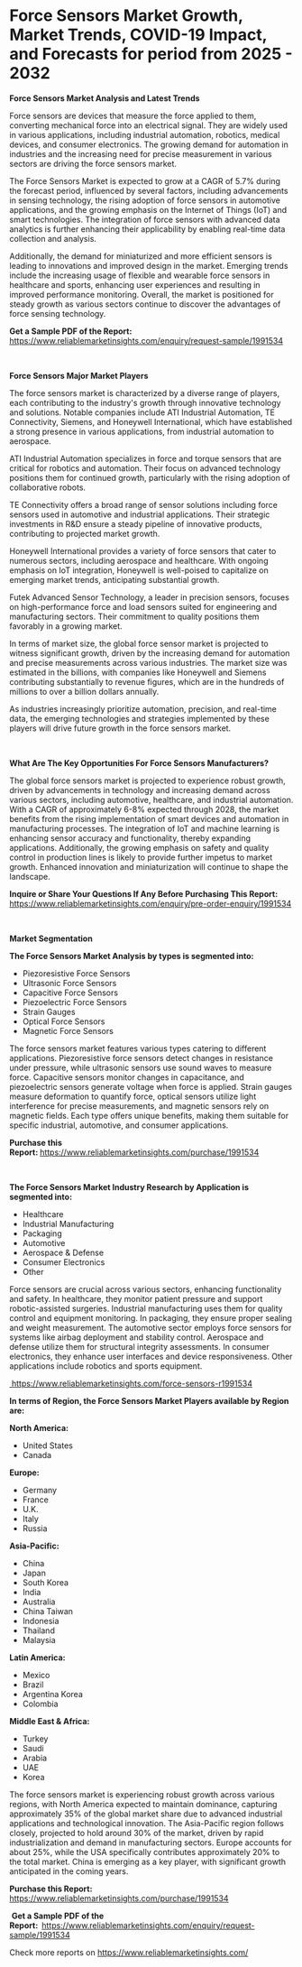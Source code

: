 <p><h1>Force Sensors Market Growth, Market Trends, COVID-19 Impact, and Forecasts for period from 2025 - 2032</h1></p><p><strong>Force Sensors Market Analysis and Latest Trends</strong></p>
<p><p>Force sensors are devices that measure the force applied to them, converting mechanical force into an electrical signal. They are widely used in various applications, including industrial automation, robotics, medical devices, and consumer electronics. The growing demand for automation in industries and the increasing need for precise measurement in various sectors are driving the force sensors market.</p><p>The Force Sensors Market is expected to grow at a CAGR of 5.7% during the forecast period, influenced by several factors, including advancements in sensing technology, the rising adoption of force sensors in automotive applications, and the growing emphasis on the Internet of Things (IoT) and smart technologies. The integration of force sensors with advanced data analytics is further enhancing their applicability by enabling real-time data collection and analysis.</p><p>Additionally, the demand for miniaturized and more efficient sensors is leading to innovations and improved design in the market. Emerging trends include the increasing usage of flexible and wearable force sensors in healthcare and sports, enhancing user experiences and resulting in improved performance monitoring. Overall, the market is positioned for steady growth as various sectors continue to discover the advantages of force sensing technology.</p></p>
<p><strong>Get a Sample PDF of the Report:&nbsp;</strong> <a href="https://www.reliablemarketinsights.com/enquiry/request-sample/1991534?utm_campaign=2129&utm_medium=2&utm_source=Github&utm_content=ia&utm_term=10022025&utm_id=force-sensors">https://www.reliablemarketinsights.com/enquiry/request-sample/1991534</a></p>
<p>&nbsp;</p>
<p><strong>Force Sensors Major Market Players</strong></p>
<p><p>The force sensors market is characterized by a diverse range of players, each contributing to the industry's growth through innovative technology and solutions. Notable companies include ATI Industrial Automation, TE Connectivity, Siemens, and Honeywell International, which have established a strong presence in various applications, from industrial automation to aerospace.</p><p>ATI Industrial Automation specializes in force and torque sensors that are critical for robotics and automation. Their focus on advanced technology positions them for continued growth, particularly with the rising adoption of collaborative robots.</p><p>TE Connectivity offers a broad range of sensor solutions including force sensors used in automotive and industrial applications. Their strategic investments in R&D ensure a steady pipeline of innovative products, contributing to projected market growth.</p><p>Honeywell International provides a variety of force sensors that cater to numerous sectors, including aerospace and healthcare. With ongoing emphasis on IoT integration, Honeywell is well-poised to capitalize on emerging market trends, anticipating substantial growth.</p><p>Futek Advanced Sensor Technology, a leader in precision sensors, focuses on high-performance force and load sensors suited for engineering and manufacturing sectors. Their commitment to quality positions them favorably in a growing market.</p><p>In terms of market size, the global force sensor market is projected to witness significant growth, driven by the increasing demand for automation and precise measurements across various industries. The market size was estimated in the billions, with companies like Honeywell and Siemens contributing substantially to revenue figures, which are in the hundreds of millions to over a billion dollars annually.</p><p>As industries increasingly prioritize automation, precision, and real-time data, the emerging technologies and strategies implemented by these players will drive future growth in the force sensors market.</p></p>
<p>&nbsp;</p>
<p><strong>What Are The Key Opportunities For Force Sensors Manufacturers?</strong></p>
<p><p>The global force sensors market is projected to experience robust growth, driven by advancements in technology and increasing demand across various sectors, including automotive, healthcare, and industrial automation. With a CAGR of approximately 6-8% expected through 2028, the market benefits from the rising implementation of smart devices and automation in manufacturing processes. The integration of IoT and machine learning is enhancing sensor accuracy and functionality, thereby expanding applications. Additionally, the growing emphasis on safety and quality control in production lines is likely to provide further impetus to market growth. Enhanced innovation and miniaturization will continue to shape the landscape.</p></p>
<p><strong>Inquire or Share Your Questions If Any Before Purchasing This Report:</strong> <a href="https://www.reliablemarketinsights.com/enquiry/pre-order-enquiry/1991534?utm_campaign=2129&utm_medium=2&utm_source=Github&utm_content=ia&utm_term=10022025&utm_id=force-sensors">https://www.reliablemarketinsights.com/enquiry/pre-order-enquiry/1991534</a></p>
<p>&nbsp;</p>
<p><strong>Market Segmentation</strong></p>
<p><strong>The Force Sensors Market Analysis by types is segmented into:</strong></p>
<p><ul><li>Piezoresistive Force Sensors</li><li>Ultrasonic Force Sensors</li><li>Capacitive Force Sensors</li><li>Piezoelectric Force Sensors</li><li>Strain Gauges</li><li>Optical Force Sensors</li><li>Magnetic Force Sensors</li></ul></p>
<p><p>The force sensors market features various types catering to different applications. Piezoresistive force sensors detect changes in resistance under pressure, while ultrasonic sensors use sound waves to measure force. Capacitive sensors monitor changes in capacitance, and piezoelectric sensors generate voltage when force is applied. Strain gauges measure deformation to quantify force, optical sensors utilize light interference for precise measurements, and magnetic sensors rely on magnetic fields. Each type offers unique benefits, making them suitable for specific industrial, automotive, and consumer applications.</p></p>
<p><strong>Purchase this Report:&nbsp;</strong><a href="https://www.reliablemarketinsights.com/purchase/1991534?utm_campaign=2129&utm_medium=2&utm_source=Github&utm_content=ia&utm_term=10022025&utm_id=force-sensors">https://www.reliablemarketinsights.com/purchase/1991534</a></p>
<p>&nbsp;</p>
<p><strong>The Force Sensors Market Industry Research by Application is segmented into:</strong></p>
<p><ul><li>Healthcare</li><li>Industrial Manufacturing</li><li>Packaging</li><li>Automotive</li><li>Aerospace & Defense</li><li>Consumer Electronics</li><li>Other</li></ul></p>
<p><p>Force sensors are crucial across various sectors, enhancing functionality and safety. In healthcare, they monitor patient pressure and support robotic-assisted surgeries. Industrial manufacturing uses them for quality control and equipment monitoring. In packaging, they ensure proper sealing and weight measurement. The automotive sector employs force sensors for systems like airbag deployment and stability control. Aerospace and defense utilize them for structural integrity assessments. In consumer electronics, they enhance user interfaces and device responsiveness. Other applications include robotics and sports equipment.</p></p>
<p><a href="https://www.reliablemarketinsights.com/force-sensors-r1991534?utm_campaign=2129&utm_medium=2&utm_source=Github&utm_content=ia&utm_term=10022025&utm_id=force-sensors">&nbsp;https://www.reliablemarketinsights.com/force-sensors-r1991534</a></p>
<p><strong>In terms of Region, the Force Sensors Market Players available by Region are:</strong></p>
<p>
    <p> <strong> North America: </strong>
        <ul>
            <li>United States</li>
            <li>Canada</li>
        </ul>
        </p> 
    <p> <strong> Europe: </strong>
        <ul>
            <li>Germany</li>
            <li>France</li>
            <li>U.K.</li>
            <li>Italy</li>
            <li>Russia</li>
        </ul>
        </p> 
    <p> <strong> Asia-Pacific: </strong>
        <ul>
            <li>China</li>
            <li>Japan</li>
            <li>South Korea</li>
            <li>India</li>
            <li>Australia</li>
            <li>China Taiwan</li>
            <li>Indonesia</li>
            <li>Thailand</li>
            <li>Malaysia</li>
        </ul>
        </p> 
    <p> <strong> Latin America: </strong>
        <ul>
            <li>Mexico</li>
            <li>Brazil</li>
            <li>Argentina Korea</li>
            <li>Colombia</li>
        </ul>
        </p> 
    <p> <strong> Middle East & Africa: </strong>
        <ul>
            <li>Turkey</li>
            <li>Saudi</li>
            <li>Arabia</li>
            <li>UAE</li>
            <li>Korea</li>
        </ul>
    </p>
    </p>
<p><p>The force sensors market is experiencing robust growth across various regions, with North America expected to maintain dominance, capturing approximately 35% of the global market share due to advanced industrial applications and technological innovation. The Asia-Pacific region follows closely, projected to hold around 30% of the market, driven by rapid industrialization and demand in manufacturing sectors. Europe accounts for about 25%, while the USA specifically contributes approximately 20% to the total market. China is emerging as a key player, with significant growth anticipated in the coming years.</p></p>
<p><strong>Purchase this Report: </strong><a href="https://www.reliablemarketinsights.com/purchase/1991534?utm_campaign=2129&utm_medium=2&utm_source=Github&utm_content=ia&utm_term=10022025&utm_id=force-sensors">https://www.reliablemarketinsights.com/purchase/1991534</a></p>
<p>&nbsp;<strong>Get a Sample PDF of the Report:&nbsp;&nbsp;</strong><a href="https://www.reliablemarketinsights.com/enquiry/request-sample/1991534?utm_campaign=2129&utm_medium=2&utm_source=Github&utm_content=ia&utm_term=10022025&utm_id=force-sensors">https://www.reliablemarketinsights.com/enquiry/request-sample/1991534</a></p>
<p><strong></strong></p>
<p>Check more reports on <a href="https://www.reliablemarketinsights.com/?utm_campaign=2129&utm_medium=2&utm_source=Github&utm_content=ia&utm_term=10022025&utm_id=force-sensors">https://www.reliablemarketinsights.com/</a></p>